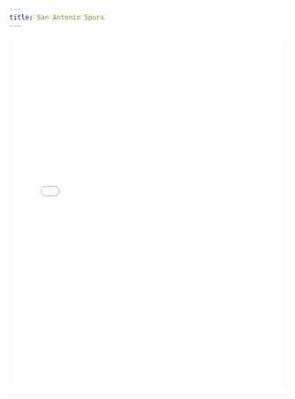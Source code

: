 ```yaml
---
title: San Antonio Spurs
---
```


<iframe id="igraph" scrolling="no" style="border:none;" seamless="seamless" src="/plots/NBA/SAS.html" height="640" width="100%"></iframe>